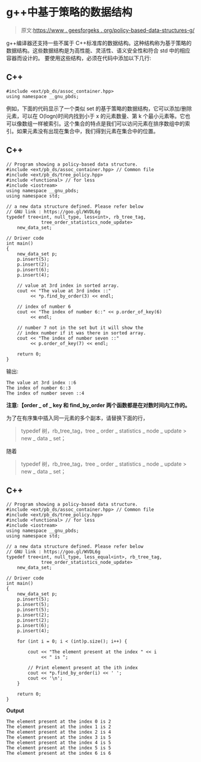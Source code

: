 # g++中基于策略的数据结构

> 原文:[https://www . geesforgeks . org/policy-based-data-structures-g/](https://www.geeksforgeeks.org/policy-based-data-structures-g/)

g++编译器还支持一些不属于 C++标准库的数据结构。这种结构称为基于策略的数据结构。这些数据结构是为高性能、灵活性、语义安全性和符合 std 中的相应容器而设计的。
要使用这些结构，必须在代码中添加以下几行:

## C++

```
#include <ext/pb_ds/assoc_container.hpp>
using namespace __gnu_pbds;
```

例如，下面的代码显示了一个类似 set 的基于策略的数据结构，它可以添加/删除元素，可以在 O(logn)时间内找到小于 x 的元素数量、第 k 个最小元素等。它也可以像数组一样被索引。这个集合的特点是我们可以访问元素在排序数组中的索引。如果元素没有出现在集合中，我们得到元素在集合中的位置。

## C++

```
// Program showing a policy-based data structure.
#include <ext/pb_ds/assoc_container.hpp> // Common file
#include <ext/pb_ds/tree_policy.hpp>
#include <functional> // for less
#include <iostream>
using namespace __gnu_pbds;
using namespace std;

// a new data structure defined. Please refer below
// GNU link : https://goo.gl/WVDL6g
typedef tree<int, null_type, less<int>, rb_tree_tag,
             tree_order_statistics_node_update>
    new_data_set;

// Driver code
int main()
{
    new_data_set p;
    p.insert(5);
    p.insert(2);
    p.insert(6);
    p.insert(4);

    // value at 3rd index in sorted array.
    cout << "The value at 3rd index ::"
         << *p.find_by_order(3) << endl;

    // index of number 6
    cout << "The index of number 6::" << p.order_of_key(6)
         << endl;

    // number 7 not in the set but it will show the
    // index number if it was there in sorted array.
    cout << "The index of number seven ::"
         << p.order_of_key(7) << endl;

    return 0;
}
```

输出:

```
The value at 3rd index ::6
The index of number 6::3
The index of number seven ::4
```

**注意:【order _ of _ key 和 find_by_order 两个函数都是在对数时间内工作的。**

为了在有序集中插入同一元素的多个副本，请替换下面的行，

> typedef 树<int null_type="" equal="">，rb_tree_tag，tree _ order _ statistics _ node _ update > new _ data _ set；</int>

随着

> typedef 树<int null_type="">，rb_tree_tag，tree _ order _ statistics _ node _ update > new _ data _ set；</int>

## C++

```
// Program showing a policy-based data structure.
#include <ext/pb_ds/assoc_container.hpp> // Common file
#include <ext/pb_ds/tree_policy.hpp>
#include <functional> // for less
#include <iostream>
using namespace __gnu_pbds;
using namespace std;

// a new data structure defined. Please refer below
// GNU link : https://goo.gl/WVDL6g
typedef tree<int, null_type, less_equal<int>, rb_tree_tag,
             tree_order_statistics_node_update>
    new_data_set;

// Driver code
int main()
{
    new_data_set p;
    p.insert(5);
    p.insert(5);
    p.insert(5);
    p.insert(2);
    p.insert(2);
    p.insert(6);
    p.insert(4);

    for (int i = 0; i < (int)p.size(); i++) {

        cout << "The element present at the index " << i
             << " is ";

        // Print element present at the ith index
        cout << *p.find_by_order(i) << ' ';
        cout << '\n';
    }

    return 0;
}
```

**Output**

```
The element present at the index 0 is 2 
The element present at the index 1 is 2 
The element present at the index 2 is 4 
The element present at the index 3 is 5 
The element present at the index 4 is 5 
The element present at the index 5 is 5 
The element present at the index 6 is 6 
```